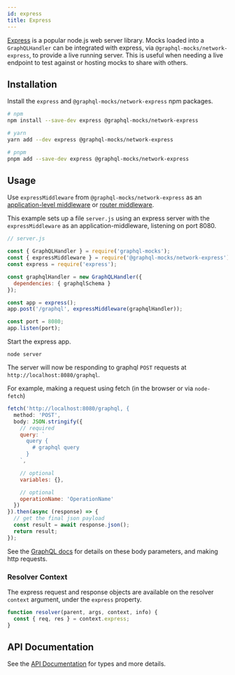 ```yaml
---
id: express
title: Express
---
```


[Express](https://expressjs.com/) is a popular node.js web server library. Mocks loaded into a  `GraphQLHandler` can be integrated with express, via `@graphql-mocks/network-express`, to provide a live running server. This is useful when needing a live endpoint to test against or hosting mocks to share with others.

## Installation

Install the `express` and  `@graphql-mocks/network-express` npm packages.

```bash
# npm
npm install --save-dev express @graphql-mocks/network-express

# yarn
yarn add --dev express @graphql-mocks/network-express

# pnpm
pnpm add --save-dev express @graphql-mocks/network-express
```

## Usage

Use `expressMiddleware` from `@graphql-mocks/network-express` as an [application-level middleware](https://expressjs.com/en/guide/using-middleware.html#middleware.application) or [router middleware](https://expressjs.com/en/guide/using-middleware.html#middleware.router).

This example sets up a file `server.js` using an express server with the `expressMiddleware` as an application-middleware, listening on port 8080.

```js
// server.js

const { GraphQLHandler } = require('graphql-mocks');
const { expressMiddleware } = require('@graphql-mocks/network-express');
const express = require('express');

const graphqlHandler = new GraphQLHandler({
  dependencies: { graphqlSchema }
});

const app = express();
app.post('/graphql', expressMiddleware(graphqlHandler));

const port = 8080;
app.listen(port);
```

Start the express app.

```shell
node server
```

The server will now be responding to graphql `POST` requests at `http://localhost:8080/graphql`.

For example, making a request using fetch (in the browser or via `node-fetch`)

```js
fetch('http://localhost:8080/graphql, {
  method: 'POST',
  body: JSON.stringify({
    // required
    query: `
      query {
        # graphql query
      }
    `,

    // optional
    variables: {},

    // optional
    operationName: 'OperationName'
  })
}).then(async (response) => {
  // get the final json payload
  const result = await response.json();
  return result;
});
```

See the [GraphQL docs](https://graphql.org/learn/serving-over-http/#post-request) for details on these body parameters, and making http requests.

### Resolver Context

The express request and response objects are available on the resolver `context` argument, under the `express` property.

```js
function resolver(parent, args, context, info) {
  const { req, res } = context.express;
}
```

 ## API Documentation

 See the [API Documentation](/api/network-express/) for types and more details.
